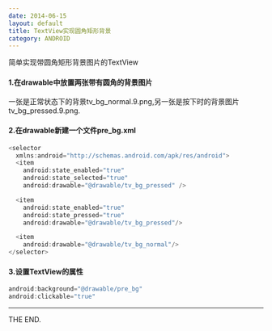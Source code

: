 ```yaml
---
date: 2014-06-15
layout: default
title: TextView实现圆角矩形背景
category: ANDROID
---
```


简单实现带圆角矩形背景图片的TextView

#### 1.在drawable中放置两张带有圆角的背景图片

一张是正常状态下的背景tv_bg_normal.9.png,另一张是按下时的背景图片tv_bg_pressed.9.png.

<!--more-->

#### 2.在drawable新建一个文件pre_bg.xml

```java
<selector
  xmlns:android="http://schemas.android.com/apk/res/android">
  <item
    android:state_enabled="true"
    android:state_selected="true"
    android:drawable="@drawable/tv_bg_pressed" />

  <item
    android:state_enabled="true"
    android:state_pressed="true"
    android:drawable="@drawable/tv_bg_pressed"/>

  <item
    android:drawable="@drawable/tv_bg_normal"/>
</selector>
```

#### 3.设置TextView的属性

```java
android:background="@drawable/pre_bg"
android:clickable="true"
```

- - -
THE END.
